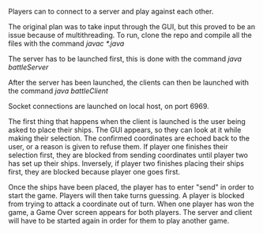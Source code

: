 Players can to connect to a server and play against each other.

The original plan was to take input through the GUI, but this proved to be an issue because of multithreading. To run, clone the repo and compile all the files with the command _javac *.java_

The server has to be launched first, this is done with the command _java battleServer_

After the server has been launched, the clients can then be launched with the command _java battleClient_

Socket connections are launched on local host, on port 6969. 

The first thing that happens when the client is launched is the user being asked to place their ships. The GUI appears, so they can look at it while making their selection. The confirmed coordinates are echoed back to the user, or a reason is given to refuse them. If player one finishes their selection first, they are blocked from sending coordinates until player two has set up their ships. Inversely, if player two finishes placing their ships first, they are blocked because player one goes first.

Once the ships have been placed, the player has to enter "send" in order to start the game. Players will then take turns guessing. A player is blocked from trying to attack a coordinate out of turn. When one player has won the game, a Game Over screen appears for both players. The server and client will have to be started again in order for them to play another game.
